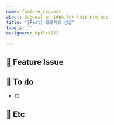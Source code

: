 ```yaml
---
name: feature_request
about: Suggest an idea for this project
title: "[Feat] 프로젝트 생성"
labels: ''
assignees: dpfls0922

---
```


## 📌 Feature Issue


## 📝 To do
- [ ]


## 🔴 Etc
